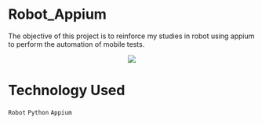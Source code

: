 # Robot_Appium
The objective of this project is to reinforce my studies in robot using appium to perform the automation of mobile tests.

<p align="center">
<img src="http://img.shields.io/static/v1?label=STATUS&message=EM%20DESENVOLVIMENTO&color=GREEN&style=for-the-badge"/>
</p>


# Technology Used

`Robot`
`Python`
`Appium`

